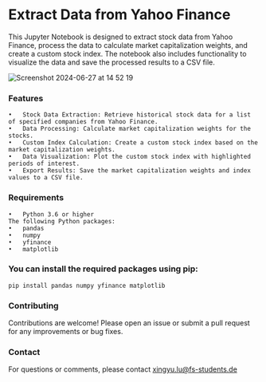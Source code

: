 # Extract Data from Yahoo Finance

This Jupyter Notebook is designed to extract stock data from Yahoo Finance, process the data to calculate market capitalization weights, and create a custom stock index. The notebook also includes functionality to visualize the data and save the processed results to a CSV file.


<img alt="Screenshot 2024-06-27 at 14 52 19" src="https://github.com/XingyuLu-01/Extracting-Stock-Data-from-Yfinance/assets/81729135/55c22a92-ac75-4ecd-931f-63d7f1799027">



### Features

	•	Stock Data Extraction: Retrieve historical stock data for a list of specified companies from Yahoo Finance.
	•	Data Processing: Calculate market capitalization weights for the stocks.
	•	Custom Index Calculation: Create a custom stock index based on the market capitalization weights.
	•	Data Visualization: Plot the custom stock index with highlighted periods of interest.
	•	Export Results: Save the market capitalization weights and index values to a CSV file.

### Requirements

	•	Python 3.6 or higher
	The following Python packages:
	•	pandas
	•	numpy
	•	yfinance
	•	matplotlib

### You can install the required packages using pip:

```pip install pandas numpy yfinance matplotlib```

### Contributing

Contributions are welcome! Please open an issue or submit a pull request for any improvements or bug fixes.

### Contact

For questions or comments, please contact xingyu.lu@fs-students.de
